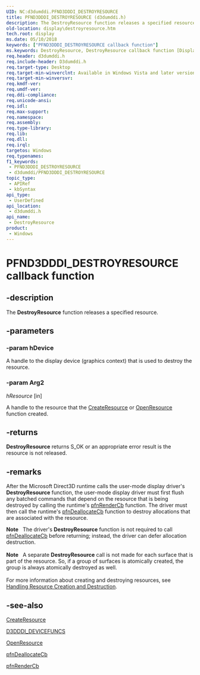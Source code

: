 ```yaml
---
UID: NC:d3dumddi.PFND3DDDI_DESTROYRESOURCE
title: PFND3DDDI_DESTROYRESOURCE (d3dumddi.h)
description: The DestroyResource function releases a specified resource.
old-location: display\destroyresource.htm
tech.root: display
ms.date: 05/10/2018
keywords: ["PFND3DDDI_DESTROYRESOURCE callback function"]
ms.keywords: DestroyResource, DestroyResource callback function [Display Devices], PFND3DDDI_DESTROYRESOURCE, PFND3DDDI_DESTROYRESOURCE callback, UserModeDisplayDriver_Functions_7d6c0444-aa22-4348-9da4-9708414284e9.xml, d3dumddi/DestroyResource, display.destroyresource
req.header: d3dumddi.h
req.include-header: D3dumddi.h
req.target-type: Desktop
req.target-min-winverclnt: Available in Windows Vista and later versions of the Windows operating systems.
req.target-min-winversvr: 
req.kmdf-ver: 
req.umdf-ver: 
req.ddi-compliance: 
req.unicode-ansi: 
req.idl: 
req.max-support: 
req.namespace: 
req.assembly: 
req.type-library: 
req.lib: 
req.dll: 
req.irql: 
targetos: Windows
req.typenames: 
f1_keywords:
 - PFND3DDDI_DESTROYRESOURCE
 - d3dumddi/PFND3DDDI_DESTROYRESOURCE
topic_type:
 - APIRef
 - kbSyntax
api_type:
 - UserDefined
api_location:
 - d3dumddi.h
api_name:
 - DestroyResource
product:
 - Windows
---
```


# PFND3DDDI_DESTROYRESOURCE callback function


## -description

The <b>DestroyResource</b> function releases a specified resource.

## -parameters

### -param hDevice

A handle to the display device (graphics context) that is used to destroy the resource.

### -param Arg2

*hResource* [in]

A handle to the resource that the <a href="/windows-hardware/drivers/ddi/d3dumddi/nc-d3dumddi-pfnd3dddi_createresource">CreateResource</a> or <a href="/windows-hardware/drivers/ddi/d3dumddi/nc-d3dumddi-pfnd3dddi_openresource">OpenResource</a> function created.

## -returns

<b>DestroyResource</b> returns S_OK or an appropriate error result is the resource is not released.

## -remarks

After the Microsoft Direct3D runtime calls the user-mode display driver's <b>DestroyResource</b> function, the user-mode display driver must first flush any batched commands that depend on the resource that is being destroyed by calling the runtime's <a href="/windows-hardware/drivers/ddi/d3dumddi/nc-d3dumddi-pfnd3dddi_rendercb">pfnRenderCb</a> function. The driver must then call the runtime's <a href="/windows-hardware/drivers/ddi/d3dumddi/nc-d3dumddi-pfnd3dddi_deallocatecb">pfnDeallocateCb</a> function to destroy allocations that are associated with the resource. 

<div class="alert"><b>Note</b>    The driver's <b>DestroyResource</b> function is not required to call <a href="/windows-hardware/drivers/ddi/d3dumddi/nc-d3dumddi-pfnd3dddi_deallocatecb">pfnDeallocateCb</a> before returning; instead, the driver can defer allocation destruction.</div>
<div> </div>
<div class="alert"><b>Note</b>    A separate <b>DestroyResource</b> call is not made for each surface that is part of the resource. So, if a group of surfaces is atomically created, the group is always atomically destroyed as well. </div>
<div> </div>
For more information about creating and destroying resources, see <a href="/windows-hardware/drivers/display/handling-resource-creation-and-destruction">Handling Resource Creation and Destruction</a>.

## -see-also

<a href="/windows-hardware/drivers/ddi/d3dumddi/nc-d3dumddi-pfnd3dddi_createresource">CreateResource</a>



<a href="/windows-hardware/drivers/ddi/d3dumddi/ns-d3dumddi-_d3dddi_devicefuncs">D3DDDI_DEVICEFUNCS</a>



<a href="/windows-hardware/drivers/ddi/d3dumddi/nc-d3dumddi-pfnd3dddi_openresource">OpenResource</a>



<a href="/windows-hardware/drivers/ddi/d3dumddi/nc-d3dumddi-pfnd3dddi_deallocatecb">pfnDeallocateCb</a>



<a href="/windows-hardware/drivers/ddi/d3dumddi/nc-d3dumddi-pfnd3dddi_rendercb">pfnRenderCb</a>
